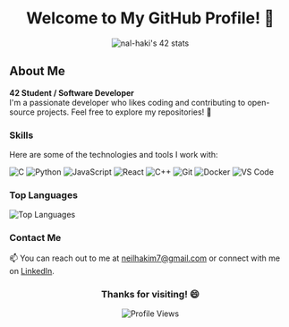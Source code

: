 <div align="center">
  <h1>Welcome to My GitHub Profile! 👋</h1>
</div>

<div align="center">
    <img src="https://badge.mediaplus.ma/binary/nal-haki" alt="nal-haki's 42 stats" />

</div>

## About Me
**42 Student  / Software Developer**  
I'm a passionate developer who likes coding and contributing to open-source projects. Feel free to explore my repositories! 🚀

### Skills
Here are some of the technologies and tools I work with:

![C](https://img.shields.io/badge/C-00599C?style=for-the-badge&logo=c&logoColor=white)
![Python](https://img.shields.io/badge/Python-3776AB?style=for-the-badge&logo=python&logoColor=white)
![JavaScript](https://img.shields.io/badge/JavaScript-F7DF1E?style=for-the-badge&logo=javascript&logoColor=black)
![React](https://img.shields.io/badge/React-61DAFB?style=for-the-badge&logo=react&logoColor=black)
![C++](https://img.shields.io/badge/C%2B%2B-00599C?style=for-the-badge&logo=c%2B%2B&logoColor=white)
![Git](https://img.shields.io/badge/Git-F05032?style=for-the-badge&logo=git&logoColor=white)
![Docker](https://img.shields.io/badge/Docker-2496ED?style=for-the-badge&logo=docker&logoColor=white)
![VS Code](https://img.shields.io/badge/VS_Code-007ACC?style=for-the-badge&logo=visual-studio-code&logoColor=white)

### Top Languages
![Top Languages](https://github-readme-stats.vercel.app/api/top-langs/?username=hawkim&layout=compact&theme=radical)

### Contact Me
📫 You can reach out to me at [neilhakim7@gmail.com](mailto:neilhakim7@gmail.com) or connect with me on [LinkedIn](https://www.linkedin.com/in/neil-al-hakim-39931a219/).

<div align="center">
  <h3>Thanks for visiting! 😄</h3>

  <p align = "center">
	<img src="https://komarev.com/ghpvc/?username=hawkim&style=plastic&color=red" alt="Profile Views"/>

</p>

</div>
